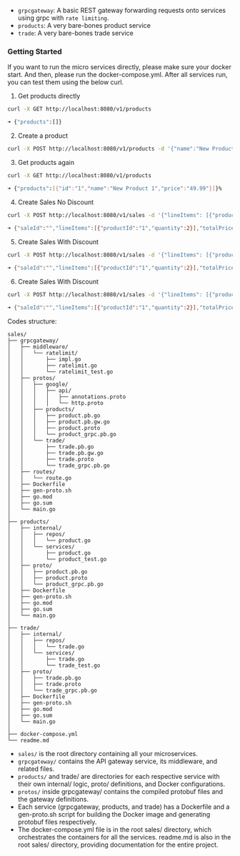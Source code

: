 
- `grpcgateway`: A basic REST gateway forwarding requests onto services using grpc with `rate limiting`.
- `products`: A very bare-bones product service
- `trade`: A very bare-bones trade service

### Getting Started

If you want to run the micro services directly, please make sure your docker start.
And then, please run the docker-compose.yml.
After all services run, you can test them using the below curl.

1. Get products directly
```bash
curl -X GET http://localhost:8080/v1/products

➜ {"products":[]}
```

2. Create a product
```bash
curl -X POST http://localhost:8080/v1/products -d '{"name":"New Product 1", "price":"49.99"}'
```

3. Get products again
```bash
curl -X GET http://localhost:8080/v1/products

➜ {"products":[{"id":"1","name":"New Product 1","price":"49.99"}]}%   
```

4. Create Sales No Discount
```bash
curl -X POST http://localhost:8080/v1/sales -d '{"lineItems": [{"productId": "1", "quantity": 2}]}'
   
➜ {"saleId":"","lineItems":[{"productId":"1","quantity":2}],"totalPrice":99.98}
```

5. Create Sales With Discount
```bash
curl -X POST http://localhost:8080/v1/sales -d '{"lineItems": [{"productId": "1", "quantity": 2}], "discountAmount":10}'

➜ {"saleId":"","lineItems":[{"productId":"1","quantity":2}],"totalPrice":89.98}
```

6. Create Sales With Discount
```bash
curl -X POST http://localhost:8080/v1/sales -d '{"lineItems": [{"productId": "1", "quantity": 2}], "discountAmount":100}'

➜ {"saleId":"","lineItems":[{"productId":"1","quantity":2}],"totalPrice":0}
```


Codes structure:
```
sales/
├── grpcgateway/
│   ├── middleware/
│   │   └── ratelimit/
│   │       ├── impl.go
│   │       ├── ratelimit.go
│   │       └── ratelimit_test.go
│   ├── protos/
│   │   ├── google/
│   │   │   ├── api/
│   │   │   │   ├── annotations.proto
│   │   │   │   └── http.proto
│   │   ├── products/
│   │   │   ├── product.pb.go
│   │   │   ├── product.pb.gw.go
│   │   │   ├── product.proto
│   │   │   └── product_grpc.pb.go
│   │   └── trade/
│   │       ├── trade.pb.go
│   │       ├── trade.pb.gw.go
│   │       ├── trade.proto
│   │       └── trade_grpc.pb.go
│   ├── routes/
│   │   └── route.go
│   ├── Dockerfile
│   ├── gen-proto.sh
│   ├── go.mod
│   ├── go.sum
│   └── main.go
│
├── products/
│   ├── internal/
│   │   ├── repos/
│   │   │   └── product.go
│   │   └── services/
│   │       ├── product.go
│   │       └── product_test.go
│   ├── proto/
│   │   ├── product.pb.go
│   │   ├── product.proto
│   │   └── product_grpc.pb.go
│   ├── Dockerfile
│   ├── gen-proto.sh
│   ├── go.mod
│   ├── go.sum
│   └── main.go
│
├── trade/
│   ├── internal/
│   │   ├── repos/
│   │   │   └── trade.go
│   │   └── services/
│   │       ├── trade.go
│   │       └── trade_test.go
│   ├── proto/
│   │   ├── trade.pb.go
│   │   ├── trade.proto
│   │   └── trade_grpc.pb.go
│   ├── Dockerfile
│   ├── gen-proto.sh
│   ├── go.mod
│   ├── go.sum
│   └── main.go
│
├── docker-compose.yml
└── readme.md
```

- `sales/` is the root directory containing all your microservices.
- `grpcgateway/` contains the API gateway service, its middleware, and related files.
- `products/` and trade/ are directories for each respective service with their own internal/ logic, proto/ definitions, and Docker configurations.
- `protos/` inside grpcgateway/ contains the compiled protobuf files and the gateway definitions.
- Each service (grpcgateway, products, and trade) has a Dockerfile and a gen-proto.sh script for building the Docker image and generating protobuf files respectively.
- The docker-compose.yml file is in the root sales/ directory, which orchestrates the containers for all the services.
readme.md is also in the root sales/ directory, providing documentation for the entire project.